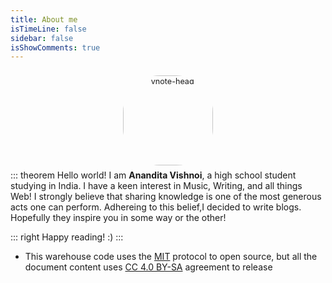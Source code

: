 ```yaml
---
title: About me
isTimeLine: false
sidebar: false
isShowComments: true
---
```


<p align="center"><img style="border-radius:41%;pointer-events:none;transform: scale(0.9);" :src="$withBase('/vuepress/koala.svg')" alt="vnote-head" width=160></p>
<p align="center" style="margin-top: -15px;">
  <a href="mailto:anandita.vishnoi@gmail.com" class="zi zi_envelope"></a> 
  <a href="https://github.com/ananditavishnoi" class="zi zi_tmGithub"></a>
  <a href="https://www.instagram.com/ananditavishnoi/" class="zi zi_tmInstagram"></a>
</p>

::: theorem 
Hello world! I am **Anandita Vishnoi**, a high school student studying in India. I have a keen interest in Music, Writing, and all things Web!
I strongly believe that sharing knowledge is one of the most generous acts one can perform. Adhereing to this belief,I decided to write blogs. Hopefully they inspire you in some way or the other!

::: right
Happy reading! :)
:::

<CanvasNest color="255,0,0" opacity='1'></CanvasNest>


- This warehouse code uses the [MIT](https://github.com/SigureMo/notev/blob/master/LICENSE) protocol to open source, but all the document content uses [CC 4.0 BY-SA](https://creativecommons.org/licenses/by-sa/4.0/) agreement to release

<link rel="stylesheet" href="https://ico.z01.com/zico.min.css"> 

<style lang="stylus" scoped> 

</style>
